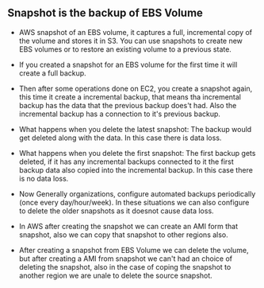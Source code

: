 Snapshot is the backup of EBS Volume
------------------------------------

* AWS snapshot of an EBS volume, it captures a full, incremental copy of the volume and stores it in S3. You can use snapshots to create new EBS volumes or to restore an existing volume to a previous state.
* If you created a snapshot for an EBS volume for the first time it will create a full backup.
* Then after some operations done on EC2, you create a snapshot again, this time it create a incremental backup, that means tha incremental backup has the data that the previous backup does't had. Also the incremental backup has a connection to it's previous backup.
* What happens when you delete the latest snapshot: The backup would get deleted along with the data. In this case there is data loss.
* What happens when you delete the first snapshot: The first backup gets deleted, if it has any incremental backups connected to it the first backup data also copied into the incremental backup. In this case there is no data loss.
* Now Generally organizations, configure automated backups periodically (once every day/hour/week). In these situations we can also configure to delete the older snapshots as it doesnot cause data loss.


* In AWS after creating the snapshot we can create an AMI form that snapshot, also we can copy that snapshot to other regions also.

* After creating a snapshot from EBS Volume we can delete the volume, but after creating a AMI from snapshot we can't had an choice of deleting the snapshot, also in the case of coping the snapshot to another region we are unale to delete the source snapshot.